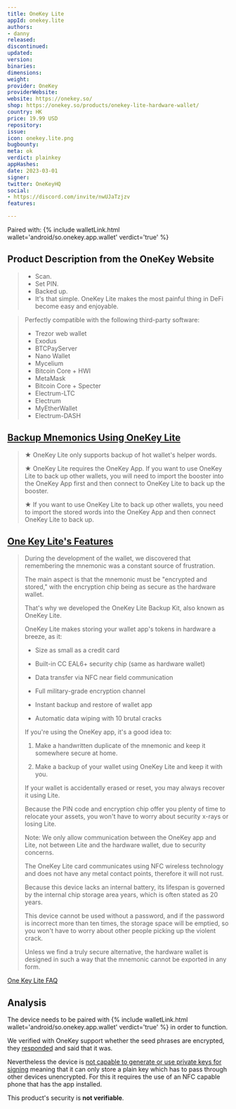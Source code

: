 ```yaml
---
title: OneKey Lite
appId: onekey.lite
authors:
- danny
released: 
discontinued: 
updated: 
version: 
binaries: 
dimensions: 
weight: 
provider: OneKey
providerWebsite: 
website: https://onekey.so/
shop: https://onekey.so/products/onekey-lite-hardware-wallet/
country: HK
price: 19.99 USD
repository: 
issue: 
icon: onekey.lite.png
bugbounty: 
meta: ok
verdict: plainkey
appHashes: 
date: 2023-03-01
signer: 
twitter: OneKeyHQ
social:
- https://discord.com/invite/nwUJaTzjzv
features: 

---
```


Paired with: {% include walletLink.html wallet='android/so.onekey.app.wallet' verdict='true' %}

## Product Description from the OneKey Website

> - Scan.
> - Set PIN.
> - Backed up.
> - It's that simple. OneKey Lite makes the most painful thing in DeFi become easy and enjoyable.

> Perfectly compatible with the following third-party software:
>
> - Trezor web wallet
> - Exodus
> - BTCPayServer
> - Nano Wallet
> - Mycelium
> - Bitcoin Core + HWI
> - MetaMask
> - Bitcoin Core + Specter
> - Electrum-LTC
> - Electrum
> - MyEtherWallet
> - Electrum-DASH

## [Backup Mnemonics Using OneKey Lite](https://help.onekey.so/hc/en-us/articles/4911475744527-Using-OneKey-Lite-to-back-up-mnemonics) 

> ★ OneKey Lite only supports backup of hot wallet's helper words.
>
> ★ OneKey Lite requires the OneKey App. If you want to use OneKey Lite to back up other wallets, you will need to import the booster into the OneKey App first and then connect to OneKey Lite to back up the booster.
>
> ★ If you want to use OneKey Lite to back up other wallets, you need to import the stored words into the OneKey App and then connect OneKey Lite to back up.

## [One Key Lite's Features](https://help.onekey.so/hc/en-us/articles/4403416356879-OneKey-Lite-s-Features)

> During the development of the wallet, we discovered that remembering the mnemonic was a constant source of frustration.
>
> The main aspect is that the mnemonic must be "encrypted and stored," with the encryption chip being as secure as the hardware wallet.
>
> That's why we developed the OneKey Lite Backup Kit, also known as OneKey Lite.
>
> OneKey Lite makes storing your wallet app's tokens in hardware a breeze, as it:
>
> - Size as small as a credit card
>
> - Built-in CC EAL6+ security chip (same as hardware wallet)
>
> - Data transfer via NFC near field communication
>
> - Full military-grade encryption channel
>
> - Instant backup and restore of wallet app
>
> - Automatic data wiping with 10 brutal cracks
>
> If you're using the OneKey app, it's a good idea to:
>
> 1. Make a handwritten duplicate of the mnemonic and keep it somewhere secure at home.
>
> 2. Make a backup of your wallet using OneKey Lite and keep it with you.
>
> If your wallet is accidentally erased or reset, you may always recover it using Lite.
>
> Because the PIN code and encryption chip offer you plenty of time to relocate your assets, you won't have to worry about security x-rays or losing Lite.
>
> Note: We only allow communication between the OneKey app and Lite, not between Lite and the hardware wallet, due to security concerns.
>
> The OneKey Lite card communicates using NFC wireless technology and does not have any metal contact points, therefore it will not rust.
>
> Because this device lacks an internal battery, its lifespan is governed by the internal chip storage area years, which is often stated as 20 years.
>
> This device cannot be used without a password, and if the password is incorrect more than ten times, the storage space will be emptied, so you won't have to worry about other people picking up the violent crack.
>
> Unless we find a truly secure alternative, the hardware wallet is designed in such a way that the mnemonic cannot be exported in any form.

[One Key Lite FAQ](https://help.onekey.so/hc/en-us/articles/4403321426191-OneKey-Lite-FAQ-Summary)

## Analysis 

The device needs to be paired with {% include walletLink.html wallet='android/so.onekey.app.wallet' verdict='true' %} in order to function. 

We verified with OneKey support whether the seed phrases are encrypted, they [responded](https://twitter.com/OneKey_Support/status/1630986937027956736) and said that it was.


Nevertheless the device is [not capable to generate or use private keys for signing](https://gitlab.com/walletscrutiny/walletScrutinyCom/-/merge_requests/396#note_1345783839) meaning that it can only store a plain key which has to pass through other devices unencrypted. For this it requires the use of an NFC capable phone that has the app installed.

This product's security is **not verifiable**.
